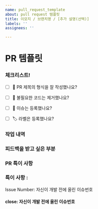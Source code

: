 ```yaml
---
name: pull_request_template
about: pull request 템플릿
title: 이모지 / 브랜치명 / [추가 설명(선택)]
labels: ''
assignees: ''

---
```


# PR 템플릿
### 체크리스트!
- [ ] 🔀 PR 제목의 형식을 잘 작성했나요?
- [ ] 🧹 불필요한 코드는 제거했나요?
- [ ] 💭 이슈는 등록했나요?
- [ ] 🏷️ 라벨은 등록했나요?


### 작업 내역
<!-- 어떻게 문제를 해결하였는지 -->




### 피드백을 받고 싶은 부분 
<!-- 작업 후 기대 동작(스크린샷) -->




### PR 특이 사항
<!-- 어떤 부분에 리뷰어가 집중하면 좋을까요? -->




### 특이 사항 :
Issue Number:  자신이 개발 전에 올린 이슈번호

#### close:  자신이 개발 전에 올린 이슈번호
